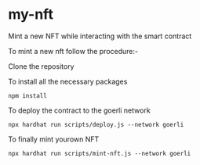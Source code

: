 # my-nft
Mint a new NFT while interacting with the smart contract

To mint a new nft follow the procedure:-

Clone the repository

To install all the necessary packages

```
npm install
```
To deploy the contract to the goerli network

```
npx hardhat run scripts/deploy.js --network goerli
```

To finally mint yourown NFT
```
npx hardhat run scripts/mint-nft.js --network goerli
```

